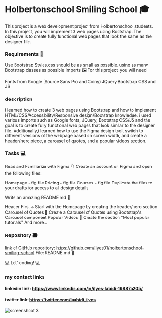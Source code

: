 # Holbertonschool Smiling School 🎓
This project is a web development project from Holbertonschool students. In this project, you will implement 3 web pages using Bootstrap. The objective is to create fully functional web pages that look the same as the designer file.

### Requirements 📜
Use Bootstrap
Styles.css should be as small as possible, using as many Bootstrap classes as possible
Imports 🖼️
For this project, you will need:

Fonts from Google (Source Sans Pro and Coiny)
JQuery
Bootstrap CSS and JS

### description
i learned how to create 3 web pages using Bootstrap and how to implement HTML/CSS/Accessibility/Responsive design/Bootstrap knowledge. i used various imports such as Google fonts, JQuery, Bootstrap CSS/JS and the goal is to create fully functional web pages that look similar to the designer file. Additionally,i learned how to use the Figma design tool, switch to different versions of the webpage based on screen width, and create a header/hero piece, a carousel of quotes, and a popular videos section.

### Tasks 💻
Read and Familiarize with Figma 🔍
Create an account on Figma and open the following files:

Homepage - fig file
Pricing - fig file
Courses - fig file
Duplicate the files to your drafts for access to all design details

Write an amazing README.md 💜

Header First 🔝
Start with the Homepage by creating the header/hero section
Carousel of Quotes 💬
Create a Carousel of Quotes using Bootstrap's Carousel component
Popular Videos 🎥
Create the section "Most popular tutorials"
And more...

### Repository 🗃️
link of GitHub repository: https://github.com/ilyes01/holbertonschool-smiling-school
File: README.md 📝

💻 Let' coding! 💻

### my contact links
#### linkedin link: https://www.linkedin.com/in/ilyes-labidi-19887a205/
#### twitter link: https://twitter.com/laabidi_ilyes 
![screenshoot 3 ](https://user-images.githubusercontent.com/58910362/217024708-81898a8f-80d4-4d78-8e9d-3434a65efbc9.png)










